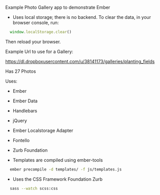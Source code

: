 Example Photo Gallery app to demonstrate Ember

- Uses local storage; there is no backend. To clear the data, in your browser console, run:
```javascript
  window.localStorage.clear()
```
Then reload your browser.

Example Url to use for a Gallery:

https://dl.dropboxusercontent.com/u/38141173/galleries/planting_fields

Has 27 Photos

Uses:
* Ember
* Ember Data
* Handlebars
* jQuery
* Ember Localstorage Adapter
* Fontello
* Zurb Foundation


* Templates are compiled using ember-tools
```bash
  ember precompile -d templates/ -f js/templates.js
```

* Uses the CSS Framework Foundation Zurb
```bash
  sass --watch scss:css
```